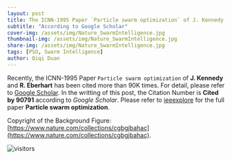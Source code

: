 ```yaml
---
layout: post
title: The ICNN-1995 Paper `Particle swarm optimization` of J. Kennedy and R. Eberhart Has Been Cited More Than 90K Times
subtitle: "According to Google Scholar"
cover-img: /assets/img/Nature_SwarmIntelligence.jpg
thumbnail-img: /assets/img/Nature_SwarmIntelligence.jpg
share-img: /assets/img/Nature_SwarmIntelligence.jpg
tags: [PSO, Swarm Intelligence]
author: Qiqi Duan
---
```


Recently, the ICNN-1995 Paper `Particle swarm optimization` of
**J. Kennedy** and **R. Eberhart** has been cited more than
90K times. For detail, please refer to
[Google Scholar](https://scholar.google.com/scholar?hl=en&as_sdt=0%2C5&q=Particle+swarm+optimization&btnG=).
In the writting of this post, the Citation Number is **Cited by
90791** according to *Google Scholar*. Please refer to
[ieeexplore](https://ieeexplore.ieee.org/abstract/document/488968)
for the full paper **Particle swarm optimization**.



Copyright of the Background Figure: [https://www.nature.com/collections/cgbgjbahac](https://www.nature.com/collections/cgbgjbahac).

![visitors](https://visitor-badge.laobi.icu/badge?page_id=Evolutionary-Intelligence.DistributedEvolutionaryComputation)
